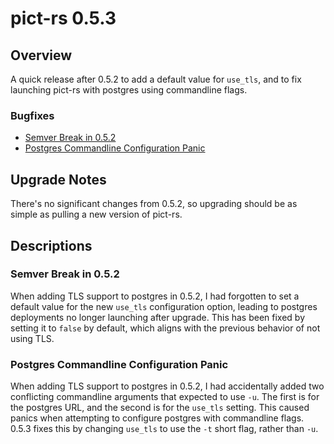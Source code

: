 # pict-rs 0.5.3

## Overview

A quick release after 0.5.2 to add a default value for `use_tls`, and to fix launching pict-rs with
postgres using commandline flags.

### Bugfixes

- [Semver Break in 0.5.2](#semver-break-in-0-5-2)
- [Postgres Commandline Configuration Panic](#postgres-commandline-configuration-panic)


## Upgrade Notes

There's no significant changes from 0.5.2, so upgrading should be as simple as pulling a new version
of pict-rs.


## Descriptions

### Semver Break in 0.5.2

When adding TLS support to postgres in 0.5.2, I had forgotten to set a default value for the new
`use_tls` configuration option, leading to postgres deployments no longer launching after upgrade.
This has been fixed by setting it to `false` by default, which aligns with the previous behavior of
not using TLS.


### Postgres Commandline Configuration Panic

When adding TLS support to postgres in 0.5.2, I had accidentally added two conflicting commandline
arguments that expected to use `-u`. The first is for the postgres URL, and the second is for the
`use_tls` setting. This caused panics when attempting to configure postgres with commandline flags.
0.5.3 fixes this by changing `use_tls` to use the `-t` short flag, rather than `-u`.

